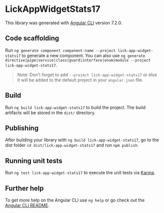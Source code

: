 # LickAppWidgetStats17

This library was generated with [Angular CLI](https://github.com/angular/angular-cli) version 7.2.0.

## Code scaffolding

Run `ng generate component component-name --project lick-app-widget-stats17` to generate a new component. You can also use `ng generate directive|pipe|service|class|guard|interface|enum|module --project lick-app-widget-stats17`.
> Note: Don't forget to add `--project lick-app-widget-stats17` or else it will be added to the default project in your `angular.json` file. 

## Build

Run `ng build lick-app-widget-stats17` to build the project. The build artifacts will be stored in the `dist/` directory.

## Publishing

After building your library with `ng build lick-app-widget-stats17`, go to the dist folder `cd dist/lick-app-widget-stats17` and run `npm publish`.

## Running unit tests

Run `ng test lick-app-widget-stats17` to execute the unit tests via [Karma](https://karma-runner.github.io).

## Further help

To get more help on the Angular CLI use `ng help` or go check out the [Angular CLI README](https://github.com/angular/angular-cli/blob/master/README.md).
